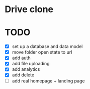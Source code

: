 # Drive clone

# TODO

- [X] set up a database and data model
- [X] move folder open state to url
- [X] add auth
- [X] add file uploading
- [X] add analytics
- [X] add delete
- [ ] add real homepage + landing page
